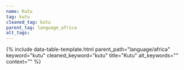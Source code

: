 ```yaml
---
name: Kutu
tag: kutu
cleaned_tag: kutu
parent_tag: language_africa
alt_tags: 
---
```


{% include data-table-template.html 
  parent_path="language/africa" 
  keyword="kutu" 
  cleaned_keyword="kutu" 
  title="Kutu"
  alt_keywords=""
  context=""
%}

